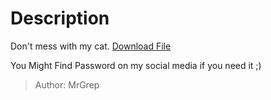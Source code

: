 # Description
Don't mess with my cat.
[Download File](https://drive.google.com/file/d/1OlHig8YlpeZ2KlbsYSgAP0jrjSz8JrFt/view?usp=sharing)

You Might Find Password on my social media if you need it ;)
> Author: MrGrep
